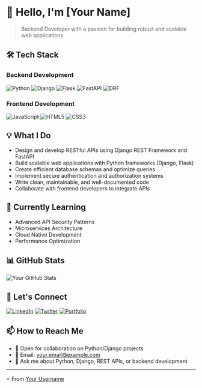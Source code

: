 # 👋 Hello, I'm [Your Name]

> Backend Developer with a passion for building robust and scalable web applications

## 🛠️ Tech Stack

### Backend Development
![Python](https://img.shields.io/badge/-Python-3776AB?style=flat-square&logo=Python&logoColor=white)
![Django](https://img.shields.io/badge/-Django-092E20?style=flat-square&logo=Django&logoColor=white)
![Flask](https://img.shields.io/badge/-Flask-000000?style=flat-square&logo=Flask&logoColor=white)
![FastAPI](https://img.shields.io/badge/-FastAPI-009688?style=flat-square&logo=FastAPI&logoColor=white)
![DRF](https://img.shields.io/badge/-Django_REST_Framework-092E20?style=flat-square&logo=Django&logoColor=white)

### Frontend Development
![JavaScript](https://img.shields.io/badge/-JavaScript-F7DF1E?style=flat-square&logo=JavaScript&logoColor=black)
![HTML5](https://img.shields.io/badge/-HTML5-E34F26?style=flat-square&logo=HTML5&logoColor=white)
![CSS3](https://img.shields.io/badge/-CSS3-1572B6?style=flat-square&logo=CSS3&logoColor=white)

## 💡 What I Do

- Design and develop RESTful APIs using Django REST Framework and FastAPI
- Build scalable web applications with Python frameworks (Django, Flask)
- Create efficient database schemas and optimize queries
- Implement secure authentication and authorization systems
- Write clean, maintainable, and well-documented code
- Collaborate with frontend developers to integrate APIs

## 🌱 Currently Learning

- Advanced API Security Patterns
- Microservices Architecture
- Cloud Native Development
- Performance Optimization

## 📊 GitHub Stats

![Your GitHub Stats](https://github-readme-stats.vercel.app/api?username=matintgp&show_icons=true&theme=dracula)

## 🤝 Let's Connect

[![LinkedIn](https://img.shields.io/badge/-LinkedIn-0077B5?style=flat-square&logo=LinkedIn&logoColor=white)](https://linkedin.com/in/YOUR_USERNAME)
[![Twitter](https://img.shields.io/badge/-Twitter-1DA1F2?style=flat-square&logo=Twitter&logoColor=white)](https://twitter.com/YOUR_USERNAME)
[![Portfolio](https://img.shields.io/badge/-Portfolio-000000?style=flat-square&logo=About.me&logoColor=white)](https://YOUR_WEBSITE)

## 📫 How to Reach Me

- 💼 Open for collaboration on Python/Django projects
- 📧 Email: your.email@example.com
- 💬 Ask me about Python, Django, REST APIs, or backend development

---

⭐️ From [Your Username](https://github.com/YOUR_USERNAME)
